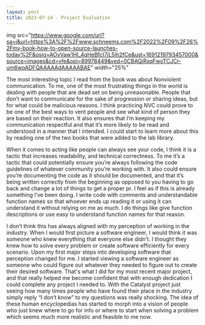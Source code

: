```yaml
---
layout: post
title: 2023-07-14 - Project Evaluation
---
```


img src="https://www.google.com/url?sa=i&url=https%3A%2F%2Fwww.schneems.com%2F2022%2F09%2F26%2Fmy-book-how-to-open-source-launches-today%2F&psig=AOvVaw1HI_4qHeBfcI7jL5ih2fCe&ust=1691219793457000&source=images&cd=vfe&opi=89978449&ved=0CBAQjRxqFwoTCJCr-um6woADFQAAAAAdAAAAABAE" width="25%"

The most interesting topic I read from the book was about Nonviolent communication. To me, one of the most frustrating things in the world is dealing with people that are dead set on being unreasonable. People that don’t want to communicate for the sake of progression or sharing ideas, but for what could be malicious reasons. I think practicing NVC could prove to be one of the best ways to vent people and see what kind of person they are based on their reaction. It also ensures that I’m keeping my communication respectful and that it’s more likely to be read and understood in a manner that I intended. I could start to learn more about this by reading one of the two books that were added to the lab library. 

When it comes to acting like people can always see your code, I think it is a tactic that increases readability, and technical correctness. To me it’s a tactic that could potentially ensure you’re always following the code guidelines of whatever community you’re working with. It also could ensure you’re documenting the code as it should be documented, and that it’s being written correctly from the beginning as opposed to you having to go back and change a lot of things to get a proper pr. I feel as if this is already something I’ve been doing. I write code with comments and understandable function names so that whoever ends up reading it or using it can understand it without relying on me as much. I do things like give function descriptions or use easy to understand function names for that reason.

I don’t think this has always aligned with my perception of working in the industry. When I would first picture a software engineer, I would think it was someone who knew everything that everyone else didn’t. I thought they knew how to solve every problem or create software efficiently for every scenario. Upon my first major steps into developing software that perception changed for me. I started viewing a software engineer as someone who could figure out whatever they needed to figure out to create their desired software. That's what I did for my most recent major project, and that really helped me become confident that with enough dedication I could complete any project I needed to. With the Catalyst project just seeing how many times people who have found their place in the industry simply reply “I don’t know” to my questions was really shocking. The idea of these human encyclopedias has started to morph into a vision of people who just knew where to go for info or where to start when solving a problem which seems much more realistic and feasible to me now.
